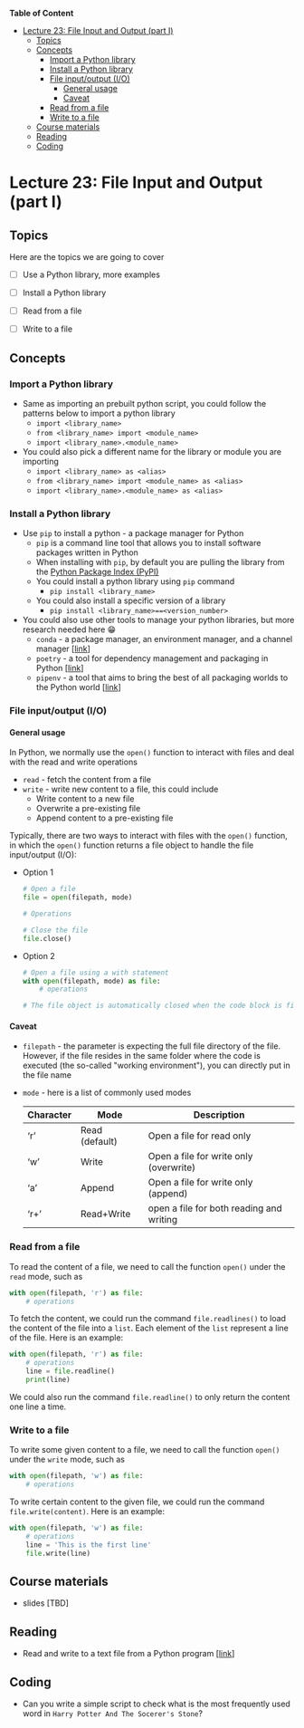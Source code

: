 
**Table of Content**
- [Lecture 23: File Input and Output (part I)](#lecture-23-file-input-and-output-part-i)
  - [Topics](#topics)
  - [Concepts](#concepts)
    - [Import a Python library](#import-a-python-library)
    - [Install a Python library](#install-a-python-library)
    - [File input/output (I/O)](#file-inputoutput-io)
      - [General usage](#general-usage)
      - [Caveat](#caveat)
    - [Read from a file](#read-from-a-file)
    - [Write to a file](#write-to-a-file)
  - [Course materials](#course-materials)
  - [Reading](#reading)
  - [Coding](#coding)

# Lecture 23: File Input and Output (part I)

## Topics
Here are the topics we are going to cover
* [ ] Use a Python library, more examples
* [ ] Install a Python library
* [ ] Read from a file
* [ ] Write to a file


## Concepts
### Import a Python library
* Same as importing an prebuilt python script, you could follow the patterns below to import a python library
  * `import <library_name>`
  * `from <library_name> import <module_name>`
  * `import <library_name>.<module_name>`
* You could also pick a different name for the library or module you are importing
  * `import <library_name> as <alias>`
  * `from <library_name> import <module_name> as <alias>`
  * `import <library_name>.<module_name> as <alias>`

### Install a Python library
* Use `pip` to install a python - a package manager for Python
  * `pip` is a command line tool that allows you to install software packages written in Python
  * When installing with `pip`, by default you are pulling the library from the [Python Package Index (PyPI)](https://pypi.org/)
  * You could install a python library using `pip` command
    * `pip install <library_name>`
  * You could also install a specific version of a library
    * `pip install <library_name>==<version_number>`
* You could also use other tools to manage your python libraries, but more research needed here :grin:
  * `conda` - a package manager, an environment manager, and a channel manager [[link](https://docs.conda.io/en/latest/)]
  * `poetry` - a tool for dependency management and packaging in Python [[link](https://python-poetry.org/)]
  * `pipenv` - a tool that aims to bring the best of all packaging worlds to the Python world [[link](https://pipenv.pypa.io/en/latest/)]

### File input/output (I/O) 
#### General usage
In Python, we normally use the `open()` function to interact with files and deal with the read and write operations
- `read` - fetch the content from a file
- `write` - write new content to a file, this could include
  - Write content to a new file
  - Overwrite a pre-existing file
  - Append content to a pre-existing file

Typically, there are two ways to interact with files with the `open()` function, in which the `open()` function returns a file object to handle the file input/output (I/O):
- Option 1
    ```python
    # Open a file
    file = open(filepath, mode)

    # Operations

    # Close the file
    file.close()
    ```
- Option 2
    ```python
    # Open a file using a with statement
    with open(filepath, mode) as file:
        # operations

    # The file object is automatically closed when the code block is finished
    ```

#### Caveat
- `filepath` - the parameter is expecting the full file directory of the file. However, if the file resides in the same folder where the code is executed (the so-called "working environment"), you can directly put in the file name
- `mode` - here is a list of commonly used modes

    | Character | Mode           | Description                              |
    | --------- | -------------- | ---------------------------------------- |
    | ‘r’       | Read (default) | Open a file for read only                |
    | ‘w’       | Write          | Open a file for write only (overwrite)   |
    | ‘a’       | Append         | Open a file for write only (append)      |
    | ‘r+’      | Read+Write     | open a file for both reading and writing |

### Read from a file
To read the content of a file, we need to call the function `open()` under the `read` mode, such as 
```python
with open(filepath, 'r') as file:
    # operations
```

To fetch the content, we could run the command `file.readlines()` to load the content of the file into a `list`. Each element of the `list` represent a line of the file. Here is an example:
```python
with open(filepath, 'r') as file:
    # operations
    line = file.readline()
    print(line)
```


We could also run the command `file.readline()` to only return the content one line a time.


### Write to a file
To write some given content to a file, we need to call the function `open()` under the `write` mode, such as
```python
with open(filepath, 'w') as file:
    # operations
```

To write certain content to the given file, we could run the command `file.write(content)`. Here is an example:
```python
with open(filepath, 'w') as file:
    # operations
    line = 'This is the first line'
    file.write(line)
```


## Course materials
* slides [TBD]

## Reading
- Read and write to a text file from a Python program [[link](https://muzny.github.io/csci1200-notes/10/1/fileio.html#reading-from-files)]

## Coding
- Can you write a simple script to check what is the most frequently used word in `Harry Potter And The Socerer's Stone`?

